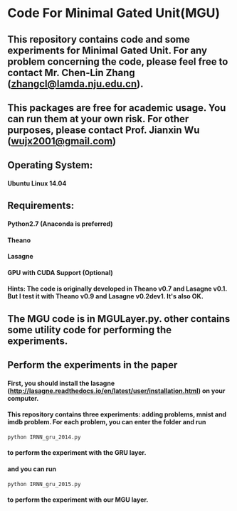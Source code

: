 # Code For Minimal Gated Unit(MGU)

## This repository contains code and some experiments for Minimal Gated Unit. For any problem concerning the code, please feel free to contact Mr. Chen-Lin Zhang (zhangcl@lamda.nju.edu.cn). 
## This packages are free for academic usage. You can run them at your own risk. For other purposes, please contact Prof. Jianxin Wu (wujx2001@gmail.com)

## Operating System:
####  Ubuntu Linux 14.04
## Requirements:
####  Python2.7 (Anaconda is preferred)
####  Theano
####  Lasagne
####  GPU with CUDA Support (Optional)

#### Hints: The code is originally developed in Theano v0.7 and Lasagne v0.1. But I test it with Theano v0.9 and Lasagne v0.2dev1. It's also OK.

## The MGU code is in MGULayer.py. other contains some utility code for performing the experiments.

## Perform the experiments in the paper
#### First, you should install the lasagne (http://lasagne.readthedocs.io/en/latest/user/installation.html) on your computer.
#### This repository contains three experiments: adding problems, mnist and imdb problem. For each problem, you can enter the folder and run
```
python IRNN_gru_2014.py
```
#### to perform the experiment with the GRU layer.
#### and you can run
```
python IRNN_gru_2015.py
```
#### to perform the experiment with our MGU layer.
